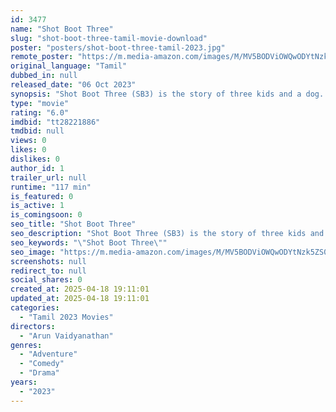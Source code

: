```yaml
---
id: 3477
name: "Shot Boot Three"
slug: "shot-boot-three-tamil-movie-download"
poster: "posters/shot-boot-three-tamil-2023.jpg"
remote_poster: "https://m.media-amazon.com/images/M/MV5BODViOWQwODYtNzk5ZS00OTgzLTk3OGEtOWEzY2FiZjhkYjg3XkEyXkFqcGc@._V1_SX300.jpg"
original_language: "Tamil"
dubbed_in: null
released_date: "06 Oct 2023"
synopsis: "Shot Boot Three (SB3) is the story of three kids and a dog. Their parents are busy with their respective professional lives. The kids spend time with each other (and the dog)"
type: "movie"
rating: "6.0"
imdbid: "tt28221886"
tmdbid: null
views: 0
likes: 0
dislikes: 0
author_id: 1
trailer_url: null
runtime: "117 min"
is_featured: 0
is_active: 1
is_comingsoon: 0
seo_title: "Shot Boot Three"
seo_description: "Shot Boot Three (SB3) is the story of three kids and a dog. Their parents are busy with their respective professional lives. The kids spend time with each other (and the dog)"
seo_keywords: "\"Shot Boot Three\""
seo_image: "https://m.media-amazon.com/images/M/MV5BODViOWQwODYtNzk5ZS00OTgzLTk3OGEtOWEzY2FiZjhkYjg3XkEyXkFqcGc@._V1_SX300.jpg"
screenshots: null
redirect_to: null
social_shares: 0
created_at: 2025-04-18 19:11:01
updated_at: 2025-04-18 19:11:01
categories:
  - "Tamil 2023 Movies"
directors:
  - "Arun Vaidyanathan"
genres:
  - "Adventure"
  - "Comedy"
  - "Drama"
years:
  - "2023"
---
```

